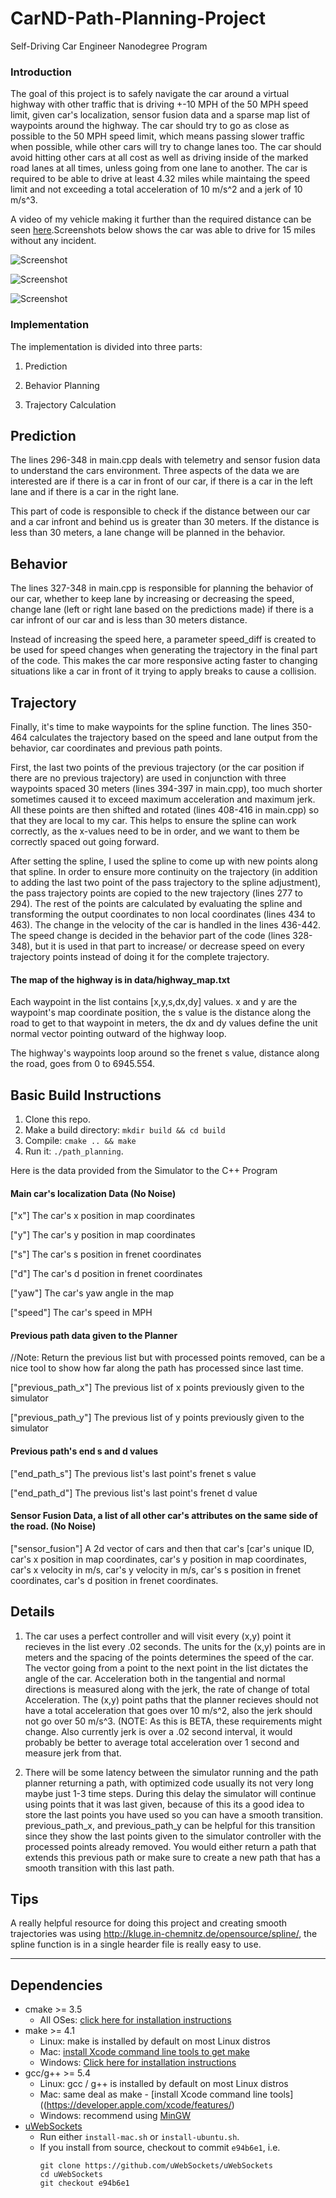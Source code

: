 # CarND-Path-Planning-Project
Self-Driving Car Engineer Nanodegree Program
   
### Introduction

The goal of this project is to safely navigate the car around a virtual highway with other traffic that is driving +-10 MPH of the 50 MPH speed limit, given car's localization, sensor fusion data and a sparse map list of waypoints around the highway. The car should try to go as close as possible to the 50 MPH speed limit, which means passing slower traffic when possible, while other cars will try to change lanes too. The car should avoid hitting other cars at all cost as well as driving inside of the marked road lanes at all times, unless going from one lane to another. The car is required to be able to drive at least 4.32 miles while maintaing the speed limit and not exceeding a total acceleration of 10 m/s^2 and a jerk of 10 m/s^3.

A video of my vehicle making it further than the required distance can be seen [here](https://youtu.be/PwepF6I_oCo).Screenshots below shows the car was able to drive for 15 miles without any incident.

![Screenshot](./Images/screen_001.png)

![Screenshot](./Images/screen_002.png)

![Screenshot](./Images/screen_003.png)

### Implementation

The implementation is divided into three parts:

1. Prediction

2. Behavior Planning

3. Trajectory Calculation

## Prediction

The lines 296-348 in main.cpp deals with telemetry and sensor fusion data to understand the cars environment. Three aspects of the data we are interested are if there is a car in front of our car, if there is a car in the left lane and if there is a car in the right lane.

This part of code is responsible to check if the distance between our car and a car infront and behind us is greater than 30 meters. If the distance is less than 30 meters, a lane change will be planned in the behavior.

## Behavior 

The lines 327-348 in main.cpp is responsible for planning the behavior of our car, whether to keep lane by increasing or decreasing the speed, change lane (left or right lane based on the predictions made) if there is a car infront of our car and is less than 30 meters distance.

Instead of increasing the speed here, a parameter speed_diff is created to be used for speed changes when generating the trajectory in the final part of the code. This makes the car more responsive acting faster to changing situations like a car in front of it trying to apply breaks to cause a collision.

## Trajectory

Finally, it's time to make waypoints for the spline function. The lines 350-464 calculates the trajectory based on the speed and lane output from the behavior, car coordinates and previous path points.

First, the last two points of the previous trajectory (or the car position if there are no previous trajectory) are used in conjunction with three waypoints spaced 30 meters (lines 394-397 in main.cpp), too much shorter sometimes caused it to exceed maximum acceleration and maximum jerk. All these points are then shifted and rotated (lines 408-416 in main.cpp) so that they are local to my car. This helps to ensure the spline can work correctly, as the x-values need to be in order, and we want to them be correctly spaced out going forward.

After setting the spline, I used the spline to come up with new points along that spline. In order to ensure more continuity on the trajectory (in addition to adding the last two point of the pass trajectory to the spline adjustment), the pass trajectory points are copied to the new trajectory (lines 277 to 294). The rest of the points are calculated by evaluating the spline and transforming the output coordinates to non local coordinates (lines 434 to 463). The change in the velocity of the car is handled in the lines 436-442. The speed change is decided in the behavior part of the code (lines 328-348), but it is used in that part to increase/ or decrease speed on every trajectory points instead of doing it for the complete trajectory.

#### The map of the highway is in data/highway_map.txt
Each waypoint in the list contains  [x,y,s,dx,dy] values. x and y are the waypoint's map coordinate position, the s value is the distance along the road to get to that waypoint in meters, the dx and dy values define the unit normal vector pointing outward of the highway loop.

The highway's waypoints loop around so the frenet s value, distance along the road, goes from 0 to 6945.554.

## Basic Build Instructions

1. Clone this repo.
2. Make a build directory: `mkdir build && cd build`
3. Compile: `cmake .. && make`
4. Run it: `./path_planning`.

Here is the data provided from the Simulator to the C++ Program

#### Main car's localization Data (No Noise)

["x"] The car's x position in map coordinates

["y"] The car's y position in map coordinates

["s"] The car's s position in frenet coordinates

["d"] The car's d position in frenet coordinates

["yaw"] The car's yaw angle in the map

["speed"] The car's speed in MPH

#### Previous path data given to the Planner

//Note: Return the previous list but with processed points removed, can be a nice tool to show how far along
the path has processed since last time. 

["previous_path_x"] The previous list of x points previously given to the simulator

["previous_path_y"] The previous list of y points previously given to the simulator

#### Previous path's end s and d values 

["end_path_s"] The previous list's last point's frenet s value

["end_path_d"] The previous list's last point's frenet d value

#### Sensor Fusion Data, a list of all other car's attributes on the same side of the road. (No Noise)

["sensor_fusion"] A 2d vector of cars and then that car's [car's unique ID, car's x position in map coordinates, car's y position in map coordinates, car's x velocity in m/s, car's y velocity in m/s, car's s position in frenet coordinates, car's d position in frenet coordinates. 

## Details

1. The car uses a perfect controller and will visit every (x,y) point it recieves in the list every .02 seconds. The units for the (x,y) points are in meters and the spacing of the points determines the speed of the car. The vector going from a point to the next point in the list dictates the angle of the car. Acceleration both in the tangential and normal directions is measured along with the jerk, the rate of change of total Acceleration. The (x,y) point paths that the planner recieves should not have a total acceleration that goes over 10 m/s^2, also the jerk should not go over 50 m/s^3. (NOTE: As this is BETA, these requirements might change. Also currently jerk is over a .02 second interval, it would probably be better to average total acceleration over 1 second and measure jerk from that.

2. There will be some latency between the simulator running and the path planner returning a path, with optimized code usually its not very long maybe just 1-3 time steps. During this delay the simulator will continue using points that it was last given, because of this its a good idea to store the last points you have used so you can have a smooth transition. previous_path_x, and previous_path_y can be helpful for this transition since they show the last points given to the simulator controller with the processed points already removed. You would either return a path that extends this previous path or make sure to create a new path that has a smooth transition with this last path.

## Tips

A really helpful resource for doing this project and creating smooth trajectories was using http://kluge.in-chemnitz.de/opensource/spline/, the spline function is in a single hearder file is really easy to use.

---

## Dependencies

* cmake >= 3.5
  * All OSes: [click here for installation instructions](https://cmake.org/install/)
* make >= 4.1
  * Linux: make is installed by default on most Linux distros
  * Mac: [install Xcode command line tools to get make](https://developer.apple.com/xcode/features/)
  * Windows: [Click here for installation instructions](http://gnuwin32.sourceforge.net/packages/make.htm)
* gcc/g++ >= 5.4
  * Linux: gcc / g++ is installed by default on most Linux distros
  * Mac: same deal as make - [install Xcode command line tools]((https://developer.apple.com/xcode/features/)
  * Windows: recommend using [MinGW](http://www.mingw.org/)
* [uWebSockets](https://github.com/uWebSockets/uWebSockets)
  * Run either `install-mac.sh` or `install-ubuntu.sh`.
  * If you install from source, checkout to commit `e94b6e1`, i.e.
    ```
    git clone https://github.com/uWebSockets/uWebSockets 
    cd uWebSockets
    git checkout e94b6e1
    ```
